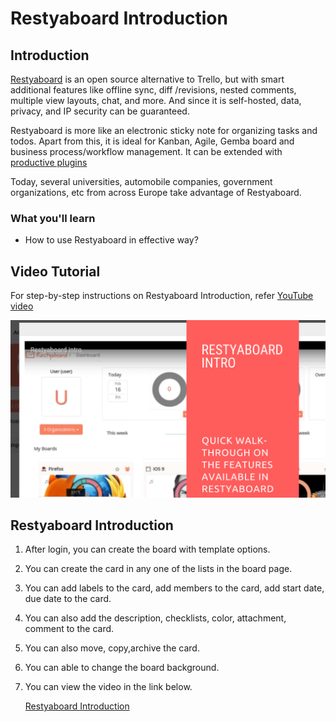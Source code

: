 # Restyaboard Introduction

## Introduction

[Restyaboard](https://restya.com/board) is an open source alternative to Trello, but with smart additional features like offline sync, diff /revisions, nested comments, multiple view layouts, chat, and more. And since it is self-hosted, data, privacy, and IP security can be guaranteed.

Restyaboard is more like an electronic sticky note for organizing tasks and todos. Apart from this, it is ideal for Kanban, Agile, Gemba board and business process/workflow management. It can be extended with [productive plugins](https://restya.com/board/apps "productive plugins")

Today, several universities, automobile companies, government organizations, etc from across Europe take advantage of Restyaboard.

### What you'll learn

*   How to use Restyaboard in effective way?

## Video Tutorial

For step-by-step instructions on Restyaboard Introduction, refer [YouTube video](https://www.youtube.com/watch?v=GD8Nmi1600U "Watch video on Restyaboard Introduction")

[![Restyaboard Introduction](restyaboard-intro.png)](https://www.youtube.com/watch?v=GD8Nmi1600U "Watch video on Restyaboard Introduction")

## Restyaboard Introduction

1.  After login, you can create the board with template options.
2.  You can create the card in any one of the lists in the board page.
3.  You can add labels to the card, add members to the card, add start date, due date to the card.
4.  You can also add the description, checklists, color, attachment, comment to the card.
5.  You can also move, copy,archive the card.
6.  You can able to change the board background.
7.  You can view the video in the link below.
    
    [Restyaboard Introduction](https://www.youtube.com/watch?v=GD8Nmi1600U)